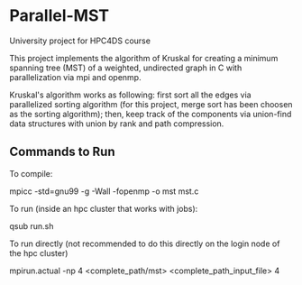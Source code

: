 # Parallel-MST

University project for HPC4DS course

This project implements the algorithm of Kruskal for creating a minimum spanning tree (MST) of a weighted, undirected graph in C with parallelization via mpi and openmp.

Kruskal's algorithm works as following: first sort all the edges via parallelized sorting algorithm (for this project, merge sort has been choosen as the sorting algorithm); then, keep track of the components via union-find data structures with union by rank and path compression.

## Commands to Run

To compile:

mpicc -std=gnu99 -g -Wall -fopenmp -o mst mst.c

To run (inside an hpc cluster that works with jobs):

qsub run.sh

To run directly (not recommended to do this directly on the login node of the hpc cluster)

mpirun.actual -np 4 <complete_path/mst> <complete_path_input_file> 4
